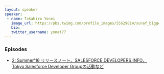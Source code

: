 ```yaml
---
layout: speaker
speaker:
 - name: Takahiro Yonei
   image_url: https://pbs.twimg.com/profile_images/55629814/sunaf_bigger.jpg
   bio:
   twitter_username: yonet77
---
```


### Episodes

- [2: Summer'16 リリースノート、SALESFORCE DEVELOPERS.INFO、Tokyo Salesforce Developer Groupの活動など](/002/)
